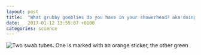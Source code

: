 ```yaml
---
layout: post
title:  "What grubby gooblies do you have in your showerhead? aka doing citizen science for the showerhead microbiome project"
date:   2017-01-12 13:55:07 +0100
categories: science
---
```

![Two swab tubes. One is marked with an orange sticker, the other green](http://i.imgur.com/zUz8NNX.png)
